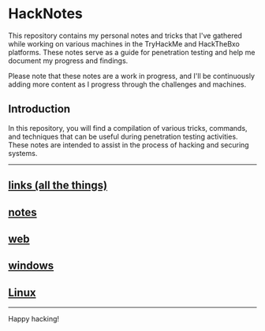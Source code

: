 # HackNotes

This repository contains my personal notes and tricks that I've gathered while working on various machines in the TryHackMe and HackTheBxo platforms. These notes serve as a guide for penetration testing and help me document my progress and findings.

Please note that these notes are a work in progress, and I'll be continuously adding more content as I progress through the challenges and machines.

## Introduction

In this repository, you will find a compilation of various tricks, commands, and techniques that can be useful during penetration testing activities. These notes are intended to assist in the process of hacking and securing systems.

---
## [links (all the things)](./other/links.md)
## [notes](./other/notes.md)
## [web](./other/web.md)
## [windows](./other/windows.md)
## [Linux](./other/src/linux_priv_esc.md)
---
Happy hacking!
